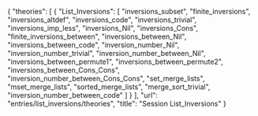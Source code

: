 {
    "theories": [
        {
            "List_Inversions": [
                "inversions_subset",
                "finite_inversions",
                "inversions_altdef",
                "inversions_code",
                "inversions_trivial",
                "inversions_imp_less",
                "inversions_Nil",
                "inversions_Cons",
                "finite_inversions_between",
                "inversions_between_Nil",
                "inversions_between_code",
                "inversion_number_Nil",
                "inversion_number_trivial",
                "inversion_number_between_Nil",
                "inversions_between_permute1",
                "inversions_between_permute2",
                "inversions_between_Cons_Cons",
                "inversion_number_between_Cons_Cons",
                "set_merge_lists",
                "mset_merge_lists",
                "sorted_merge_lists",
                "merge_sort_trivial",
                "inversion_number_between_code"
            ]
        }
    ],
    "url": "entries/list_inversions/theories",
    "title": "Session List_Inversions"
}